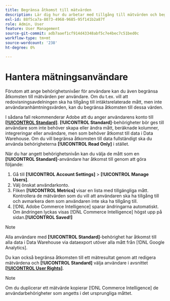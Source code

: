 ```yaml
---
title: Begränsa åtkomst till mätvärden
description: Lär dig hur du arbetar med tillgång till mätvärden och begränsningar.
exl-id: 88f5ca7a-8073-4968-9685-95f141b2a87f
role: Admin, User
feature: User Management
source-git-commit: adb7aaef1cf914d43348abf5c7e4bec7c51bed0c
workflow-type: tm+mt
source-wordcount: '238'
ht-degree: 0%

---
```


# Hantera mätningsanvändare

Förutom att ange behörighetsnivåer för användare kan du även begränsa åtkomsten till mätvärden per användare. Om du t.ex. vill att redovisningsavdelningen ska ha tillgång till intäktsrelaterade mått, men inte användaranhämtningsvärden, kan du begränsa åtkomsten till dessa värden.

I sådana fall rekommenderar Adobe att du anger användarens konto till **[[!UICONTROL Standard]](../../administrator/user-management/user-management.md)**. **[!UICONTROL Standard]**-behörigheter bör ges till användare som inte behöver skapa eller ändra mått, beräknade kolumner, integreringar eller användare, men som behöver åtkomst till data i Data Warehouse. Om du vill begränsa åtkomsten till data fullständigt ska du använda behörigheterna **[!UICONTROL Read Only]** i stället.

När du har angett behörighetsnivån kan du välja de mått som en **[!UICONTROL Standard]**-användare har åtkomst till genom att göra följande:

1. Gå till **[!UICONTROL Account Settings]** > **[!UICONTROL Manage Users]**.
1. Välj önskat användarkonto.
1. Fliken **[!UICONTROL Metrics]** visar en lista med tillgängliga mått. Kontrollera de mätvärden som du vill att användaren ska ha tillgång till och avmarkera dem som användaren inte ska ha tillgång till.
1. [!DNL Adobe Commerce Intelligence] sparar ändringarna automatiskt. Om ändringen lyckas visas [!DNL Commerce Intelligence] högst upp på sidan.**[!UICONTROL Saved!]**

>[!NOTE]
>
>Alla användare med **[!UICONTROL Standard]**-behörighet har åtkomst till alla data i Data Warehouse via dataexport utöver alla mått från [!DNL Google Analytics].

Du kan också begränsa åtkomsten till ett mätresultat genom att redigera mätvärdena och **[!UICONTROL Standard]** välja användare i avsnittet **[[!UICONTROL User Rights]](../../data-user/reports/ess-manage-data-metrics.md)**.

>[!NOTE]
>
>Om du duplicerar ett mätvärde kopierar [!DNL Commerce Intelligence] de användarbehörigheter som angetts i det ursprungliga måttet.
